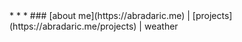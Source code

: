<link rel="stylesheet" href="style.css">
<script src="script.js"></script>
<title>Antonio</title>
* * *
### [about me](https://abradaric.me)   |   [projects](https://abradaric.me/projects)   |   weather


  <div id="box"></div>


<style>
  #box {
   color: 'red';
   background: 'blue';
  }
</style>

<script>
  fetch("https://wttr.in")
    .then((res) => res.text())
    .then((data) => {
      const domParser = new DOMParser();
      const dom = domParser.parseFromString(data, "text/html");
      const table = dom.getElementsByTagName("pre")[0];
      document.getElementById("box").innerText = table.innerText;
    });
</script>
